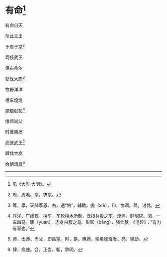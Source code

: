    

# 有命[^1]

有命自天

命此文王

于周于京[^2]

笃授武王

保右命尔

夑伐大商[^3]

牧野洋洋

檀车煌煌

驷騵彭彭[^4]

维师尚父

时维鹰扬

亮彼武王[^5]

肆伐大商

会朝清昌[^6]

* * *

[^1]: 见《大雅·大明》。
[^2]: 周，周地。京，镐京。
[^3]: 笃，厚，天降厚恩。右，通“佑”，辅助。燮（xiè），和，协调。伐，讨伐。
[^4]: 洋洋，广阔貌。檀车，车轮檀木所制，泛指兵役之车。煌煌，鲜明貌。驷，一车四马。騵（yuán），赤身白腹之马。彭彭（bāng），强壮貌。《毛传》：“有力有容也。”
[^5]: 师，太师。尚父，即吕望。时，是。鹰扬，喻勇猛奋发。亮，辅助。
[^6]: 肆，疾速。会，正当。朝，黎明。